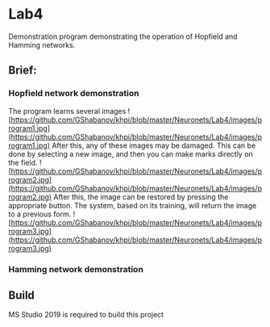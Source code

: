 # Lab4
Demonstration program demonstrating the operation of Hopfield and Hamming networks.

## Brief:
### Hopfield network demonstration

The program learns several images
![https://github.com/GShabanov/khpi/blob/master/Neuronets/Lab4/images/program1.jpg](https://github.com/GShabanov/khpi/blob/master/Neuronets/Lab4/images/program1.jpg)
After this, any of these images may be damaged. This can be done by selecting a new image, and then you can make marks directly on the field.
![https://github.com/GShabanov/khpi/blob/master/Neuronets/Lab4/images/program2.jpg](https://github.com/GShabanov/khpi/blob/master/Neuronets/Lab4/images/program2.jpg)
After this, the image can be restored by pressing the appropriate button. The system, based on its training, will return the image to a previous form.
![https://github.com/GShabanov/khpi/blob/master/Neuronets/Lab4/images/program3.jpg](https://github.com/GShabanov/khpi/blob/master/Neuronets/Lab4/images/program3.jpg)


### Hamming network demonstration

## Build
MS Studio 2019 is required to build this project
